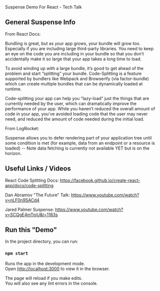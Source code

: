 Suspense Demo For React - Tech Talk

## General Suspense Info

From React Docs:

Bundling is great, but as your app grows, your bundle will grow too. Especially if you are including large third-party libraries. You need to keep an eye on the code you are including in your bundle so that you don’t accidentally make it so large that your app takes a long time to load.

To avoid winding up with a large bundle, it’s good to get ahead of the problem and start “splitting” your bundle. Code-Splitting is a feature supported by bundlers like Webpack and Browserify (via factor-bundle) which can create multiple bundles that can be dynamically loaded at runtime.

Code-splitting your app can help you “lazy-load” just the things that are currently needed by the user, which can dramatically improve the performance of your app. While you haven’t reduced the overall amount of code in your app, you’ve avoided loading code that the user may never need, and reduced the amount of code needed during the initial load.

From LogRocket:

Suspense allows you to defer rendering part of your application tree until some condition is met (for example, data 
from an endpoint or a resource is loaded) -- Note data fetching is currently not available YET but is on the horizon.

## Useful Links / Videos

React Code Splitting Docs: https://facebook.github.io/create-react-app/docs/code-splitting

Dan Abramov "The Future" Talk: https://www.youtube.com/watch?v=nLF0n9SACd4

Jared Palmer Suspense: https://www.youtube.com/watch?v=SCQgE4mTnjU&t=1183s

## Run this "Demo"

In the project directory, you can run:

### `npm start`

Runs the app in the development mode.<br>
Open [http://localhost:3000](http://localhost:3000) to view it in the browser.

The page will reload if you make edits.<br>
You will also see any lint errors in the console.


